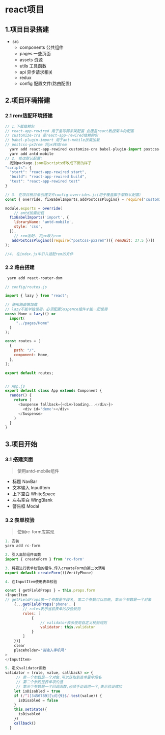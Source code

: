 # react项目

## 1.项目目录搭建

- src
  - components 公共组件
  - pages  一些页面
  - assets  资源
  - utils 工具函数
  - api   异步请求相关
  - redux  
  - config  配置文件(路由配置)

## 2.项目环境搭建

### 2.1 rem适配环境搭建

```js
// 1.下载依赖包
// react-app-rewired 用于重写脚手架配置 会覆盖react教授架中的配置
// customize-cra 是react-app-rewired依赖的包
// babel-plugin-import 用于ant-mobile按需加载
// postcss-px2rem 将px转成rem
  yarn add react-app-rewired customize-cra babel-plugin-import postcss-px2rem -D
  yarn add antd-mobile
// 2. 修改默认配置:  
  找到package.json将scripts修改成下面的样子
"scripts": {
  "start": "react-app-rewired start",
  "build": "react-app-rewired build",
  "test": "react-app-rewired test"
}

// 3. 在项目根目录创建文件config-overrides.js(用于覆盖脚手架默认配置)
const { override, fixBabelImports,addPostcssPlugins} = require('customize-cra');

module.exports = override(
    // antd按需加载
  fixBabelImports('import', {
    libraryName: 'antd-mobile',
    style: 'css',
  }),
    // rem适配. 将px改为rem
   addPostcssPlugins([require("postcss-px2rem")({ remUnit: 37.5 })])
);

//4. 在index.js中引入适配rem的文件
```



### 2.2 路由搭建

```js
 yarn add react-router-dom 

// config/routes.js

import { lazy } from "react";

// 使用路由懒加载
// lazy不能单独使用，必须配置Suspence组件才能一起使用
const Home = lazy(() =>
  import(
     "../pages/Home"
  )
);

const routes = [
  {
    path: "/",
    component: Home,
  },
];

export default routes;


// App.js
export default class App extends Component {
  render() {
    return (
      <Suspense fallback={<div>loading...</div>}>
        <div id='demo'></div>
      </Suspense>
    )
  }
}

```

## 3.项目开始

### 3.1 搭建页面

>使用antd-mobile组件

- 标题  NavBar
- 文本输入 InputItem 
- 上下空白 WhiteSpace
- 左右空白 WingBlank
- 警告框 Modal

### 3.2 表单校验

>使用rc-form库实现

```js
1. 安装
yarn add rc-form

2. 引入高阶组件函数
import { createForm } from 'rc-form'

3. 将要进行表单校验的组件,传入createForm的第二次调用
export default createForm()(VerifyPhone)

4. 在InputItem使用表单校验

const { getFieldProps } = this.props.form
<InputItem
// getFieldProps第一个参数是字段名, 第二个参数可以忽略, 第三个参数是一个对象
    {...getFieldProps('phone', {
        // rules表示当前表单的校验规则
        rules: [
            {
                // validator表示使用自定义校验规则
                validator: this.validator
            }
        ]
    })}
	clear
	placeholder='请输入手机号'
>
</InputItem>

5. 定义validator函数
validator = (rule, value, callback) => {
     // 第一个参数是一个对象.可以获取到表单量字段名
     // 第二个参数是表单项的值
     // 第三个参数是一个回调函数,必须手动调用一个,表示验证成功
    let isDisabled = true
    if (/^1[3456789][\d]{9}$/.test(value)) {
      isDisabled = false
    }
    this.setState({
      isDisabled
    })
    callback()
  }

```





